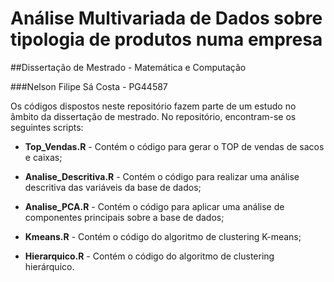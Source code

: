 # Análise Multivariada de Dados sobre tipologia de produtos numa empresa

##Dissertação de Mestrado - Matemática e Computação

###Nelson Filipe Sá Costa - PG44587

Os códigos dispostos neste repositório fazem parte de um estudo no âmbito da dissertação de mestrado. 
No repositório, encontram-se os seguintes scripts:

* **Top_Vendas.R** - Contém o código para gerar o TOP de vendas de sacos e caixas;

* **Analise_Descritiva.R** - Contém o código para realizar uma análise descritiva das variáveis da base de dados;

* **Analise_PCA.R** - Contém o código para aplicar uma análise de componentes principais sobre a base de dados;

* **Kmeans.R** - Contém o código do algoritmo de clustering K-means;

* **Hierarquico.R** - Contém o código do algoritmo de clustering hierárquico.
